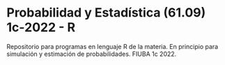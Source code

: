 # Probabilidad y Estadística (61.09) 1c-2022 - R

Repositorio para programas en lenguaje R de la materia. En principio para simulación y estimación de probabilidades.
FIUBA 1c 2022.
